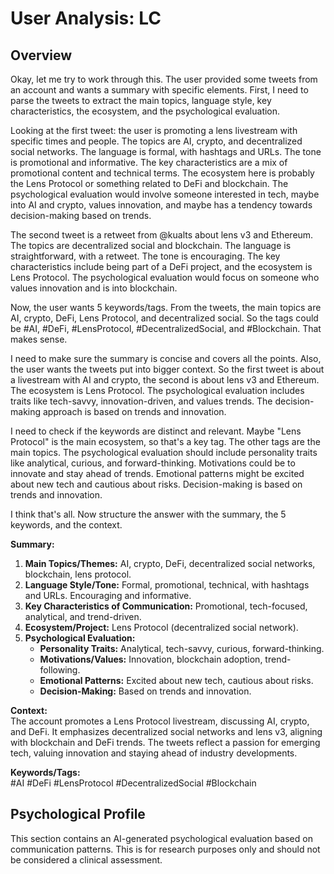 # User Analysis: LC

## Overview

<think>
Okay, let me try to work through this. The user provided some tweets from an account and wants a summary with specific elements. First, I need to parse the tweets to extract the main topics, language style, key characteristics, the ecosystem, and the psychological evaluation.

Looking at the first tweet: the user is promoting a lens livestream with specific times and people. The topics are AI, crypto, and decentralized social networks. The language is formal, with hashtags and URLs. The tone is promotional and informative. The key characteristics are a mix of promotional content and technical terms. The ecosystem here is probably the Lens Protocol or something related to DeFi and blockchain. The psychological evaluation would involve someone interested in tech, maybe into AI and crypto, values innovation, and maybe has a tendency towards decision-making based on trends.

The second tweet is a retweet from @kualts about lens v3 and Ethereum. The topics are decentralized social and blockchain. The language is straightforward, with a retweet. The tone is encouraging. The key characteristics include being part of a DeFi project, and the ecosystem is Lens Protocol. The psychological evaluation would focus on someone who values innovation and is into blockchain.

Now, the user wants 5 keywords/tags. From the tweets, the main topics are AI, crypto, DeFi, Lens Protocol, and decentralized social. So the tags could be #AI, #DeFi, #LensProtocol, #DecentralizedSocial, and #Blockchain. That makes sense.

I need to make sure the summary is concise and covers all the points. Also, the user wants the tweets put into bigger context. So the first tweet is about a livestream with AI and crypto, the second is about lens v3 and Ethereum. The ecosystem is Lens Protocol. The psychological evaluation includes traits like tech-savvy, innovation-driven, and values trends. The decision-making approach is based on trends and innovation.

I need to check if the keywords are distinct and relevant. Maybe "Lens Protocol" is the main ecosystem, so that's a key tag. The other tags are the main topics. The psychological evaluation should include personality traits like analytical, curious, and forward-thinking. Motivations could be to innovate and stay ahead of trends. Emotional patterns might be excited about new tech and cautious about risks. Decision-making is based on trends and innovation.

I think that's all. Now structure the answer with the summary, the 5 keywords, and the context.
</think>

**Summary:**  
1. **Main Topics/Themes:** AI, crypto, DeFi, decentralized social networks, blockchain, lens protocol.  
2. **Language Style/Tone:** Formal, promotional, technical, with hashtags and URLs. Encouraging and informative.  
3. **Key Characteristics of Communication:** Promotional, tech-focused, analytical, and trend-driven.  
4. **Ecosystem/Project:** Lens Protocol (decentralized social network).  
5. **Psychological Evaluation:**  
   - **Personality Traits:** Analytical, tech-savvy, curious, forward-thinking.  
   - **Motivations/Values:** Innovation, blockchain adoption, trend-following.  
   - **Emotional Patterns:** Excited about new tech, cautious about risks.  
   - **Decision-Making:** Based on trends and innovation.  

**Context:**  
The account promotes a Lens Protocol livestream, discussing AI, crypto, and DeFi. It emphasizes decentralized social networks and lens v3, aligning with blockchain and DeFi trends. The tweets reflect a passion for emerging tech, valuing innovation and staying ahead of industry developments.  

**Keywords/Tags:**  
#AI #DeFi #LensProtocol #DecentralizedSocial #Blockchain

## Psychological Profile

This section contains an AI-generated psychological evaluation based on communication patterns. This is for research purposes only and should not be considered a clinical assessment.